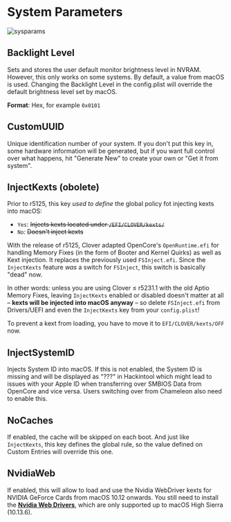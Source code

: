 # System Parameters
![sysparams](https://user-images.githubusercontent.com/76865553/136677062-ef979281-d50b-44a6-9b28-363c8cb70175.png)

## Backlight Level
Sets and stores the user default monitor brightness level in NVRAM. However, this only works on some systems. By default, a value from macOS is used. Changing the Backlight Level in the config.plist will override the default brightness level set by macOS. 

**Format**: Hex, for example `0x0101`

## CustomUUID
Unique identification number of your system. If you don't put this key in, some hardware information will be generated, but if you want full control over what happens, hit "Generate New" to create your own or "Get it from system".

## InjectKexts (obolete)
Prior to r5125, this key *used to define* the global policy fot injecting kexts into macOS:

- `Yes`: ~~Injects kexts located under `/EFI/CLOVER/kexts/`~~
- `No`: ~~Doesn't inject kexts~~

With the release of r5125, Clover adapted OpenCore's `OpenRuntime.efi` for handling Memory Fixes (in the form of Booter and Kernel Quirks) as well as Kext injection. It replaces the previously used `FSInject.efi`. Since the `InjectKexts` feature *was* a switch for `FSInject`, this switch is basically "dead" now. 

In other words: unless you are using Clover ≤ r5231.1 with the old Aptio Memory Fixes, leaving `InjectKexts` enabled or disabled doesn't matter at all – **kexts will be injected into macOS anyway** – so delete `FSInject.efi` from Drivers/UEFI and even the `InjectKexts` key from your `config.plist`!

To prevent a kext from loading, you have to move it to `EFI/CLOVER/kexts/OFF` now.

## InjectSystemID
Injects System ID into macOS. If this is not enabled, the System ID is missing and will be displayed as "???" in Hackintool which might lead to issues with your Apple ID when transferring over SMBIOS Data from OpenCore and vice versa. Users switching over from Chameleon also need to enable this.

## NoCaches
If enabled, the cache will be skipped on each boot. And just like `InjectKexts`, this key defines the global rule, so the value defined on Custom Entries will override this one.

## NvidiaWeb
If enabled, this will allow to load and use the Nvidia WebDriver kexts for NVIDIA GeForce Cards from macOS 10.12 onwards. You still need to install the [**Nvidia Web Drivers**](https://www.tonymacx86.com/nvidia-drivers/), which are only supported up to macOS High Sierra (10.13.6).
